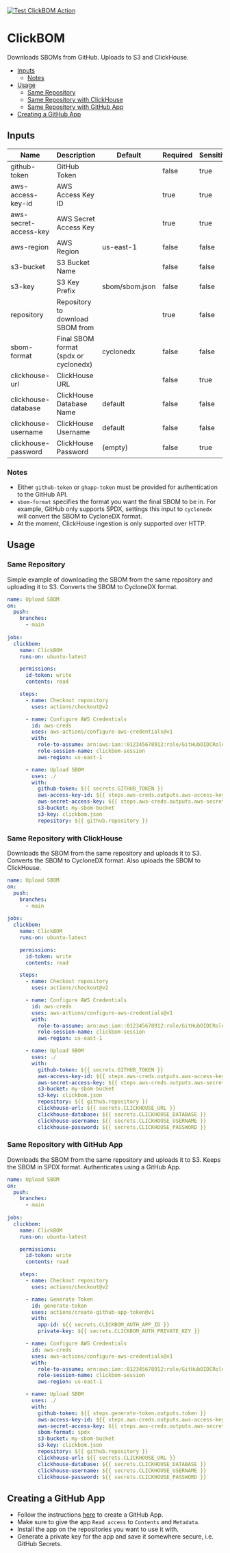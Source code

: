 [![Test ClickBOM Action](https://github.com/ClickHouse/ClickBOM/actions/workflows/test.yml/badge.svg)](https://github.com/ClickHouse/ClickBOM/actions/workflows/test.yml)

# ClickBOM

Downloads SBOMs from GitHub. Uploads to S3 and ClickHouse.

- [Inputs](#inputs)
  - [Notes](#notes)
- [Usage](#usage)
  - [Same Repository](#same-repository)
  - [Same Repository with ClickHouse](#same-repository-with-clickhouse)
  - [Same Repository with GitHub App](#same-repository-with-github-app)
- [Creating a GitHub App](#creating-a-github-app)

## Inputs

| Name                  | Description                           | Default        | Required | Sensitive |
| --------------------- | ------------------------------------- | -------------- | -------- | --------- |
| github-token          | GitHub Token                          |                | false    | true      |
| aws-access-key-id     | AWS Access Key ID                     |                | true     | true      |
| aws-secret-access-key | AWS Secret Access Key                 |                | true     | true      |
| aws-region            | AWS Region                            | us-east-1      | false    | false     |
| s3-bucket             | S3 Bucket Name                        |                | false    | false     |
| s3-key                | S3 Key Prefix                         | sbom/sbom.json | false    | false     |
| repository            | Repository to download SBOM from      |                | true     | false     |
| sbom-format           | Final SBOM format (spdx or cyclonedx) | cyclonedx      | false    | false     |
| clickhouse-url        | ClickHouse URL                        |                | false    | true      |
| clickhouse-database   | ClickHouse Database Name              | default        | false    | false     |
| clickhouse-username   | ClickHouse Username                   | default        | false    | false     |
| clickhouse-password   | ClickHouse Password                   | (empty)        | false    | true      |

### Notes

- Either `github-token` or `ghapp-token` must be provided for authentication to the GitHub API.
- `sbom-format` specifies the format you want the final SBOM to be in. For example, GitHub only supports SPDX, settings this input to `cyclonedx` will convert the SBOM to CycloneDX format.
- At the moment, ClickHouse ingestion is only supported over HTTP.

## Usage

### Same Repository

Simple example of downloading the SBOM from the same repository and uploading it to S3. Converts the SBOM to CycloneDX format.

```yaml
name: Upload SBOM
on:
  push:
    branches:
      - main
      
jobs:
  clickbom:
    name: ClickBOM
    runs-on: ubuntu-latest

    permissions:
      id-token: write
      contents: read

    steps:
      - name: Checkout repository
        uses: actions/checkout@v2

      - name: Configure AWS Credentials
        id: aws-creds
        uses: aws-actions/configure-aws-credentials@v1
        with:
          role-to-assume: arn:aws:iam::012345678912:role/GitHubOIDCRole
          role-session-name: clickbom-session
          aws-region: us-east-1

      - name: Upload SBOM
        uses: ./
        with:
          github-token: ${{ secrets.GITHUB_TOKEN }}
          aws-access-key-id: ${{ steps.aws-creds.outputs.aws-access-key-id }}
          aws-secret-access-key: ${{ steps.aws-creds.outputs.aws-secret-access-key }}
          s3-bucket: my-sbom-bucket
          s3-key: clickbom.json
          repository: ${{ github.repository }}
```

### Same Repository with ClickHouse

Downloads the SBOM from the same repository and uploads it to S3. Converts the SBOM to CycloneDX format. Also uploads the SBOM to ClickHouse.

```yaml
name: Upload SBOM
on:
  push:
    branches:
      - main
      
jobs:
  clickbom:
    name: ClickBOM
    runs-on: ubuntu-latest

    permissions:
      id-token: write
      contents: read

    steps:
      - name: Checkout repository
        uses: actions/checkout@v2

      - name: Configure AWS Credentials
        id: aws-creds
        uses: aws-actions/configure-aws-credentials@v1
        with:
          role-to-assume: arn:aws:iam::012345678912:role/GitHubOIDCRole
          role-session-name: clickbom-session
          aws-region: us-east-1

      - name: Upload SBOM
        uses: ./
        with:
          github-token: ${{ secrets.GITHUB_TOKEN }}
          aws-access-key-id: ${{ steps.aws-creds.outputs.aws-access-key-id }}
          aws-secret-access-key: ${{ steps.aws-creds.outputs.aws-secret-access-key }}
          s3-bucket: my-sbom-bucket
          s3-key: clickbom.json
          repository: ${{ github.repository }}
          clickhouse-url: ${{ secrets.CLICKHOUSE_URL }}
          clickhouse-database: ${{ secrets.CLICKHOUSE_DATABASE }}
          clickhouse-username: ${{ secrets.CLICKHOUSE_USERNAME }}
          clickhouse-password: ${{ secrets.CLICKHOUSE_PASSWORD }}
```

### Same Repository with GitHub App

Downloads the SBOM from the same repository and uploads it to S3. Keeps the SBOM in SPDX format. Authenticates using a GitHub App.

```yaml
name: Upload SBOM
on:
  push:
    branches:
      - main
      
jobs:
  clickbom:
    name: ClickBOM
    runs-on: ubuntu-latest

    permissions:
      id-token: write
      contents: read

    steps:
      - name: Checkout repository
        uses: actions/checkout@v2

      - name: Generate Token
        id: generate-token
        uses: actions/create-github-app-token@v1
        with:
          app-id: ${{ secrets.CLICKBOM_AUTH_APP_ID }}
          private-key: ${{ secrets.CLICKBOM_AUTH_PRIVATE_KEY }}

      - name: Configure AWS Credentials
        id: aws-creds
        uses: aws-actions/configure-aws-credentials@v1
        with:
          role-to-assume: arn:aws:iam::012345678912:role/GitHubOIDCRole
          role-session-name: clickbom-session
          aws-region: us-east-1

      - name: Upload SBOM
        uses: ./
        with:
          github-token: ${{ steps.generate-token.outputs.token }}
          aws-access-key-id: ${{ steps.aws-creds.outputs.aws-access-key-id }}
          aws-secret-access-key: ${{ steps.aws-creds.outputs.aws-secret-access-key }}
          sbom-format: spdx
          s3-bucket: my-sbom-bucket
          s3-key: clickbom.json
          repository: ${{ github.repository }}
          clickhouse-url: ${{ secrets.CLICKHOUSE_URL }}
          clickhouse-database: ${{ secrets.CLICKHOUSE_DATABASE }}
          clickhouse-username: ${{ secrets.CLICKHOUSE_USERNAME }}
          clickhouse-password: ${{ secrets.CLICKHOUSE_PASSWORD }}
```

## Creating a GitHub App

- Follow the instructions [here](https://docs.github.com/en/apps/creating-github-apps/registering-a-github-app/registering-a-github-app) to create a GitHub App.
- Make sure to give the app `Read access` to `Contents` and `Metadata`.
- Install the app on the repositories you want to use it with.
- Generate a private key for the app and save it somewhere secure, i.e. GitHub Secrets.